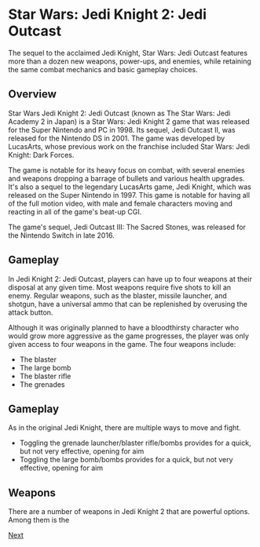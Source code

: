 # Star Wars: Jedi Knight 2: Jedi Outcast

The sequel to the acclaimed Jedi Knight, Star Wars: Jedi Outcast features more than a dozen new weapons, power-ups, and enemies, while retaining the same combat mechanics and basic gameplay choices.

## Overview

Star Wars Jedi Knight 2: Jedi Outcast (known as The Star Wars: Jedi Academy 2 in Japan) is a Star Wars: Jedi Knight 2 game that was released for the Super Nintendo and PC in 1998. Its sequel, Jedi Outcast II, was released for the Nintendo DS in 2001. The game was developed by LucasArts, whose previous work on the franchise included Star Wars: Jedi Knight: Dark Forces.

The game is notable for its heavy focus on combat, with several enemies and weapons dropping a barrage of bullets and various health upgrades. It's also a sequel to the legendary LucasArts game, Jedi Knight, which was released on the Super Nintendo in 1997. This game is notable for having all of the full motion video, with male and female characters moving and reacting in all of the game's beat-up CGI.

The game's sequel, Jedi Outcast III: The Sacred Stones, was released for the Nintendo Switch in late 2016.

## Gameplay

In Jedi Knight 2: Jedi Outcast, players can have up to four weapons at their disposal at any given time. Most weapons require five shots to kill an enemy. Regular weapons, such as the blaster, missile launcher, and shotgun, have a universal ammo that can be replenished by overusing the attack button.

Although it was originally planned to have a bloodthirsty character who would grow more aggressive as the game progresses, the player was only given access to four weapons in the game. The four weapons include:

*   The blaster
*   The large bomb
*   The blaster rifle
*   The grenades

## Gameplay

As in the original Jedi Knight, there are multiple ways to move and fight.

*   Toggling the grenade launcher/blaster rifle/bombs provides for a quick, but not very effective, opening for aim
*   Toggling the large bomb/bombs provides for a quick, but not very effective, opening for aim

## Weapons

There are a number of weapons in Jedi Knight 2 that are powerful options. Among them is the

[Next](098.md)